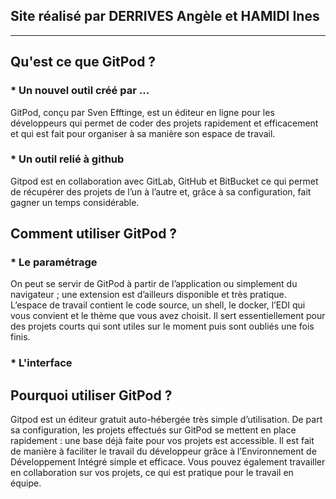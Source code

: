 ## Site réalisé par DERRIVES Angèle et HAMIDI Ines
----------------------------------------------------------------------------------

## Qu'est ce que GitPod ?

### * Un nouvel outil créé par ...

GitPod, conçu par Sven Efftinge, est un éditeur en ligne pour les développeurs qui permet de coder des projets rapidement et efficacement et qui est fait pour organiser à sa manière son espace de travail.

### * Un outil relié à github

Gitpod est en collaboration avec GitLab, GitHub et BitBucket ce qui permet de récupérer des projets de l’un à l’autre et, grâce à sa configuration, fait gagner un temps considérable.

## Comment utiliser GitPod ?

### * Le paramétrage  
On peut se servir de GitPod à partir de l’application ou simplement du navigateur ; une extension est d’ailleurs disponible et très pratique. L’espace de travail contient le code source, un shell, le docker, l’EDI qui vous convient et le thème que vous avez choisit. Il sert essentiellement pour des projets courts qui sont utiles sur le moment puis sont oubliés une fois finis.  

### * L'interface


## Pourquoi utiliser GitPod ?

Gitpod est un éditeur gratuit auto-hébergée très simple d’utilisation. De part sa configuration, les projets effectués sur GitPod se mettent en place rapidement : une base déjà faite pour vos projets est accessible. Il est fait de manière à faciliter le travail du développeur grâce à l’Environnement de Développement Intégré simple et efficace. Vous pouvez également travailler en collaboration sur vos projets, ce qui est pratique pour le travail en équipe.
